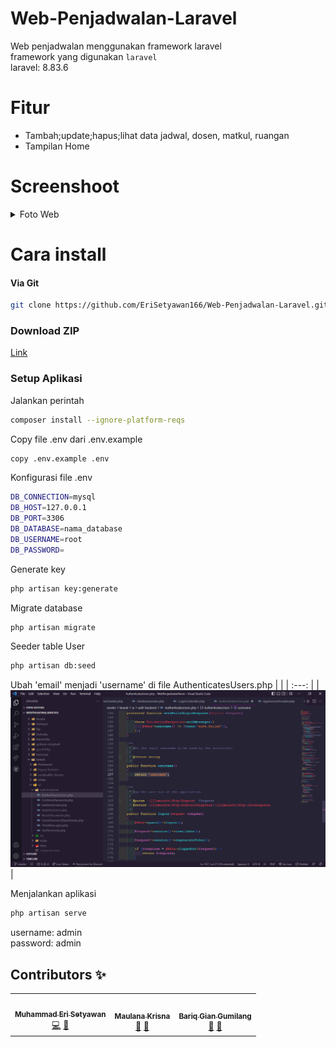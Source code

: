 # Web-Penjadwalan-Laravel
Web penjadwalan menggunakan framework laravel
<br>
framework yang digunakan `laravel` 
<br>
laravel: 8.83.6

# Fitur
- Tambah;update;hapus;lihat data jadwal, dosen, matkul, ruangan
- Tampilan Home

# Screenshoot
<details>
    <summary>Foto Web</summary>
    <br>

|  |  |
| :---:  | :---:  |
| ![](screenshot/login.jpeg)            | ![](screenshot/home.jpeg)          
![](screenshot/dashboard.jpeg)  | ![](screenshot/matkul.jpeg)            
![](screenshot/dosen.jpeg)               | ![](screenshot/ruangan.jpeg)  
![](screenshot/jadwal.jpeg)            | ![](screenshot/jadwal2.jpeg)                


</details>  

# Cara install

#### Via Git
```bash
git clone https://github.com/EriSetyawan166/Web-Penjadwalan-Laravel.git
```

### Download ZIP
[Link](https://github.com/EriSetyawan166/Web-Penjadwalan-Laravel/archive/refs/heads/master.zip)

### Setup Aplikasi
Jalankan perintah 
```bash
composer install --ignore-platform-reqs
```
Copy file .env dari .env.example
```bash
copy .env.example .env
```
Konfigurasi file .env
```bash
DB_CONNECTION=mysql
DB_HOST=127.0.0.1
DB_PORT=3306
DB_DATABASE=nama_database
DB_USERNAME=root
DB_PASSWORD=
```
Generate key
```bash
php artisan key:generate
```
Migrate database
```bash
php artisan migrate
```
Seeder table User
```bash
php artisan db:seed
```
Ubah 'email' menjadi 'username' di file AuthenticatesUsers.php
|  |
| :---:  |
|![](screenshot/install.png) |

Menjalankan aplikasi
```bash
php artisan serve
```

username: admin
<br>
password: admin

## Contributors ✨
<table>
  <tr>
    <td align="center"><a href="https://github.com/EriSetyawan166"><img src="https://avatars.githubusercontent.com/u/72864742?v=4" width="100px;" alt=""/><br /><sub><b>Muhammad Eri Setyawan</b></sub></a><br/><a href="#" title="Code">💻</a> <a href="#" title="Documentation">📖</td>
    <td align="center"><a href="https://github.com/BayuPrap"><img src="https://avatars.githubusercontent.com/u/109055176?v=4" width="100px;" alt=""/><br /><sub><b>Maulana Krisna</b></sub></a><br/><a href="#" title="Bug reports">🐛</a> <a href="#" title="erd, database">📙</a></td>
    <td align="center"><a href="#"><img src="https://github.com/github.png" width="100px;" alt=""/><br /><sub><b>Bariq Gian Gumilang</b></sub></a><br/><a href="#" title="Bug reports">🐛</a> <a href="#" title="Ideas, Planning, & Feedback">🤔</a></td>
  </tr>
</table>
